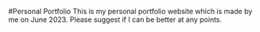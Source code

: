 #Personal Portfolio
This is my personal portfolio website which is made by me on June 2023.
Please suggest if I can be better at any points.
